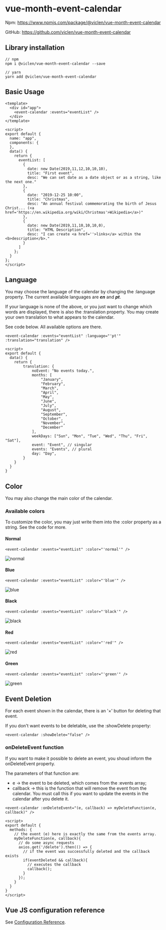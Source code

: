 # vue-month-event-calendar

Npm: https://www.npmjs.com/package/@viclen/vue-month-event-calendar

GitHub: https://github.com/viclen/vue-month-event-calendar

## Library installation
```
// npm
npm i @viclen/vue-month-event-calendar --save

// yarn
yarn add @viclen/vue-month-event-calendar
```

## Basic Usage
```
<template>
  <div id="app">
    <event-calendar :events="eventList" />
  </div>
</template>

<script>
export default {
  name: "app",
  components: {
  },
  data() {
    return {
      eventList: [
        {
          date: new Date(2019,11,12,10,10,10),
          title: "First event",
          desc: "We can set date as a date object or as a string, like the next one."
        },
        {
          date: "2019-12-25 10:00",
          title: "Christmas",
          desc: "An annual festival commemorating the birth of Jesus Christ... (<a href='https://en.wikipedia.org/wiki/Christmas'>Wikipedia</a>)"
        },
        {
          date: new Date(2019,11,10,10,10,0),
          title: "HTML Description",
          desc: "I can create <a href=''>links</a> within the <b>description</b>."
        }
      ]
    };
  }
};
</script>
```

## Language
You may choose the language of the calendar by changing the :language property.
The current available languages are ***en*** and ***pt***.

If your language is none of the above, or you just want to change which words are displayed, there is also the :translation property.
You may create your own translation to what appears to the calendar.

See code below. All available options are there.
```
<event-calendar :events="eventList" :language="'pt'" :translation="translation" />

<script>
export default {
  data() {
    return {
        translation: {
            noEvent: "No events today.",
            months: [
                "January",
                "February",
                "March",
                "April",
                "May",
                "June",
                "July",
                "August",
                "September",
                "October",
                "November",
                "December"
            ],
            weekDays: ["Sun", "Mon", "Tue", "Wed", "Thu", "Fri", "Sat"],
            event: "Event", // singular
            events: "Events", // plural
            day: "Day",
        }
    }
  }
}
```

## Color
You may also change the main color of the calendar.

### Available colors
To customize the color, you may just write them into the :color property as a string.
See the code for more.

#### Normal
```
<event-calendar :events="eventList" :color="'normal'" />
```
![normal](http://autosavestudio.com/vue-month-event-calendar/normal.png)

#### Blue
```
<event-calendar :events="eventList" :color="'blue'" />
```
![blue](http://autosavestudio.com/vue-month-event-calendar/blue.png)

#### Black
```
<event-calendar :events="eventList" :color="'black'" />
```
![black](http://autosavestudio.com/vue-month-event-calendar/black.png)

#### Red
```
<event-calendar :events="eventList" :color="'red'" />
```
![red](http://autosavestudio.com/vue-month-event-calendar/red.png)

#### Green
```
<event-calendar :events="eventList" :color="'green'" />
```
![green](http://autosavestudio.com/vue-month-event-calendar/green.png)

## Event Deletion
For each event shown in the calendar, there is an '&times;' button for deleting that event.

If you don't want events to be deletable, use the :showDelete property:
```
<event-calendar :showDelete="false" />
```

### onDeleteEvent function
If you want to make it possible to delete an event, you shoud inform the onDeleteEvent property.

The parameters of that function are: 
- e -> the event to be deleted, which comes from the :events array;
- callback -> this is the function that will remove the event from the calendar. You must call this if you want to update the events in the calendar after you delete it.
```
<event-calendar :onDeleteEvent="(e, callback) => myDeleteFunction(e, callback)" />

<script>
export default {
  methods: {
    // the event (e) here is exactly the same from the events array.
    myDeleteFunction(e, callback){
      // do some async requests
      axios.get('/delete').then(() => {
        // if the event was successfully deleted and the callback exists
        if(eventDeleted && callback){
          // executes the callback
          callback();
        }
      });
    }
  }
}
</script>
```

## Vue JS configuration reference
See [Configuration Reference](https://cli.vuejs.org/config/).
